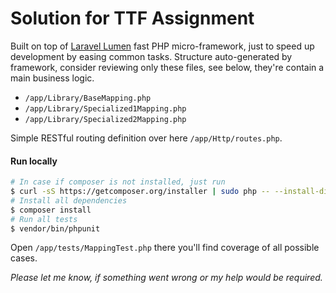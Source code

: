 # Solution for TTF Assignment

Built on top of [Laravel Lumen](http://lumen.laravel.com/docs) fast PHP micro-framework, just to speed up development by 
easing common tasks. Structure auto-generated by framework, consider reviewing only these files, see below, they're 
contain a main business logic.

* `/app/Library/BaseMapping.php`
* `/app/Library/Specialized1Mapping.php`
* `/app/Library/Specialized2Mapping.php`

Simple RESTful routing definition over here `/app/Http/routes.php`.

#### Run locally 

```sh
# In case if composer is not installed, just run
$ curl -sS https://getcomposer.org/installer | sudo php -- --install-dir=/usr/local/bin --filename=composer
# Install all dependencies
$ composer install
# Run all tests
$ vendor/bin/phpunit
```

Open `/app/tests/MappingTest.php` there you'll find coverage of all possible cases.

*Please let me know, if something went wrong or my help would be required.*